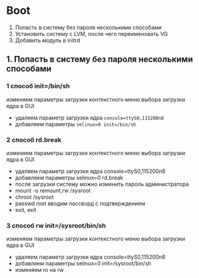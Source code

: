 # Boot

1. Попасть в систему без пароля несколькими способами
2. Установить систему с LVM, после чего переименовать VG
3. Добавить модуль в initrd

## 1. Попасть в систему без пароля несколькими способами
### 1 способ init=/bin/sh

изменяем параметры загрузки контекстного меню выбора загрузки ядра в GUI
- удаляем параметр загрузки ядра `console=ttyS0,115200n8`
- добавляем параметры `selinux=0 init=/bin/sh`

### 2 способ rd.break

изменяем параметры загрузки контекстного меню выбора загрузки ядра в GUI

- удаляем параметр загрузки ядра console=ttyS0,115200n8
- добавляем параметры selinux=0 rd.break
- после загрузки систему можно изменить пароль администратора
- mount -o remount,rw /sysroot
- chroot /sysroot
- passwd root вводим пассворд с подтверждением
- exit, exit

### 3 способ rw init=/sysroot/bin/sh

изменяем параметры загрузки контекстного меню выбора загрузки ядра в GUI

- удаляем параметр загрузки ядра console=ttyS0,115200n8
- добавляем параметры selinux=0 init=/sysroot/bin/sh
- изменяем ro на rw


